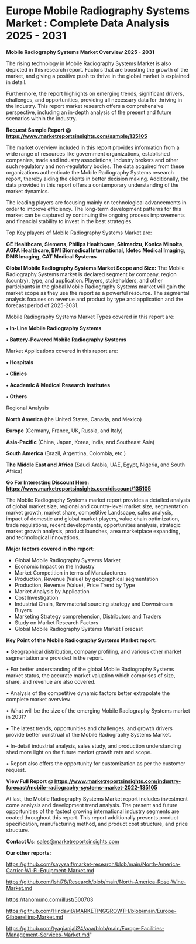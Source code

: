  # Europe Mobile Radiography Systems Market : Complete Data Analysis 2025 - 2031

<Strong> Mobile Radiography Systems Market Overview 2025 - 2031</strong>

The rising technology in Mobile Radiography Systems Market is also depicted in this research report. Factors that are boosting the growth of the market, and giving a positive push to thrive in the global market is explained in detail.

Furthermore, the report highlights on emerging trends, significant drivers, challenges, and opportunities, providing all necessary data for thriving in the industry. This report market research offers a comprehensive perspective, including an in-depth analysis of the present and future scenarios within the industry.

<strong>Request Sample Report @ <a href=https://www.marketreportsinsights.com/sample/135105>https://www.marketreportsinsights.com/sample/135105</a></strong>

The market overview included in this report provides information from a wide range of resources like government organizations, established companies, trade and industry associations, industry brokers and other such regulatory and non-regulatory bodies. The data acquired from these organizations authenticate the Mobile Radiography Systems research report, thereby aiding the clients in better decision making. Additionally, the data provided in this report offers a contemporary understanding of the market dynamics.

The leading players are focusing mainly on technological advancements in order to improve efficiency. The long-term development patterns for this market can be captured by continuing the ongoing process improvements and financial stability to invest in the best strategies.

Top Key players of Mobile Radiography Systems Market are:

<strong>GE Healthcare, Siemens, Philips Healthcare, Shimadzu, Konica Minolta, AGFA Healthcare, BMI Biomedical International, Idetec Medical Imaging, DMS Imaging, CAT Medical Systems</strong>

<strong><b>Global Mobile Radiography Systems Market Scope and Size:</b></strong>
The Mobile Radiography Systems market is declared segment by company, region (country), type, and application. Players, stakeholders, and other participants in the global Mobile Radiography Systems market will gain the market scope as they use the report as a powerful resource. The segmental analysis focuses on revenue and product by type and application and the forecast period of 2025-2031.

Mobile Radiography Systems Market Types covered in this report are:

<strong>• In-Line Mobile Radiography Systems

• Battery-Powered Mobile Radiography Systems</strong>

Market Applications covered in this report are:

<strong>• Hospitals

• Clinics

• Academic & Medical Research Institutes

• Others</strong> 

Regional Analysis

<strong>North America</strong> (the United States, Canada, and Mexico)

<strong>Europe</strong> (Germany, France, UK, Russia, and Italy)

<strong>Asia-Pacific</strong> (China, Japan, Korea, India, and Southeast Asia)

<strong>South America</strong> (Brazil, Argentina, Colombia, etc.)

<strong>The Middle East and Africa</strong> (Saudi Arabia, UAE, Egypt, Nigeria, and South Africa)

<strong>Go For Interesting Discount Here: <a href=https://www.marketreportsinsights.com/discount/135105>https://www.marketreportsinsights.com/discount/135105</a></strong>

The Mobile Radiography Systems market report provides a detailed analysis of global market size, regional and country-level market size, segmentation market growth, market share, competitive Landscape, sales analysis, impact of domestic and global market players, value chain optimization, trade regulations, recent developments, opportunities analysis, strategic market growth analysis, product launches, area marketplace expanding, and technological innovations.

<strong><b>Major factors covered in the report:</b></strong>
<ul>
  <li>Global Mobile Radiography Systems Market </li>
  <li>Economic Impact on the Industry</li>
  <li>Market Competition in terms of Manufacturers</li>
  <li>Production, Revenue (Value) by geographical segmentation</li>
  <li>Production, Revenue (Value), Price Trend by Type</li>
  <li>Market Analysis by Application</li>
  <li>Cost Investigation</li>
  <li>Industrial Chain, Raw material sourcing strategy and Downstream Buyers</li>
  <li>Marketing Strategy comprehension, Distributors and Traders</li>
  <li>Study on Market Research Factors</li>
  <li>Global Mobile Radiography Systems Market Forecast</li>
</ul>

<strong><b>Key Point of the Mobile Radiography Systems Market report:</b></strong>

• Geographical distribution, company profiling, and various other market segmentation are provided in the report.

• For better understanding of the global Mobile Radiography Systems market status, the accurate market valuation which comprises of size, share, and revenue are also covered.

• Analysis of the competitive dynamic factors better extrapolate the complete market overview

• What will be the size of the emerging Mobile Radiography Systems market in 2031?

• The latest trends, opportunities and challenges, and growth drivers provide better construal of the Mobile Radiography Systems Market.

• In-detail industrial analysis, sales study, and production understanding shed more light on the future market growth rate and scope.

• Report also offers the opportunity for customization as per the customer request.

<strong><b>View Full Report @ <a href=https://www.marketreportsinsights.com/industry-forecast/mobile-radiography-systems-market-2022-135105>https://www.marketreportsinsights.com/industry-forecast/mobile-radiography-systems-market-2022-135105</a></b></strong>


At last, the Mobile Radiography Systems Market report includes investment come analysis and development trend analysis. The present and future opportunities of the fastest growing international industry segments are coated throughout this report. This report additionally presents product specification, manufacturing method, and product cost structure, and price structure.

<strong>Contact Us:</strong>
sales@marketreportsinsights.com

<strong>Our other reports:</strong>

<a href=https://github.com/sayysaif/market-research/blob/main/North-America-Carrier-Wi-Fi-Equipment-Market.md>https://github.com/sayysaif/market-research/blob/main/North-America-Carrier-Wi-Fi-Equipment-Market.md</a>

<a href=https://github.com/Ishi78/Research/blob/main/North-America-Rose-Wine-Market.md>https://github.com/Ishi78/Research/blob/main/North-America-Rose-Wine-Market.md</a>

<a href=https://tanomuno.com/illust/500703>https://tanomuno.com/illust/500703</a>

<a href=https://github.com/Hindavi8/MARKETINGGROWTH/blob/main/Europe-Gibberellins-Market.md>https://github.com/Hindavi8/MARKETINGGROWTH/blob/main/Europe-Gibberellins-Market.md</a>

<a href=https://github.com/tyagianjali24/aaa/blob/main/Europe-Facilities-Management-Services-Market.md>https://github.com/tyagianjali24/aaa/blob/main/Europe-Facilities-Management-Services-Market.md</a>"
